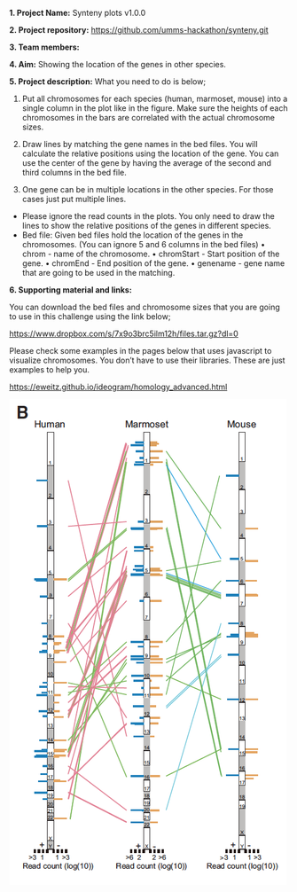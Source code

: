 **1. Project Name:** 
Synteny plots v1.0.0

**2. Project repository:** 
https://github.com/umms-hackathon/synteny.git

**3. Team members:**

**4. Aim:** 
Showing the location of the genes in other species.

**5. Project description:**
What you need to do is below;

1. Put all chromosomes for each species (human, marmoset, mouse) into a single column in the plot like in the figure. Make sure the heights of each chromosomes in the bars are correlated with the actual chromosome sizes.

2. Draw lines by matching the gene names in the bed files. You will calculate the relative positions using the location of the gene. You can use the center of the gene by having the average of the second and third columns in the bed file.

3. One gene can be in multiple locations in the other species. For those cases just put multiple lines.

* Please ignore the read counts in the plots. You only need to draw the lines to show the relative positions of the genes in different species.  
* Bed file: Given bed files hold the location of the genes in the chromosomes. (You can ignore 5 and 6 columns in the bed files)
	• chrom - name of the chromosome.
	• chromStart - Start position of the gene.
	• chromEnd - End position of the gene.
	• genename - gene name that are going to be used in the matching. 

**6. Supporting material and links:**

You can download the bed files and chromosome sizes that you are going to use in this challenge using the link below;

https://www.dropbox.com/s/7x9o3brc5ilm12h/files.tar.gz?dl=0

Please check some examples in the pages below that uses javascript to visualize chromosomes. You don’t have to use their libraries. These are just examples to help you.

https://eweitz.github.io/ideogram/homology_advanced.html


![Alt text](/img/synteny.png?raw=true "Example Synteny Plot")
